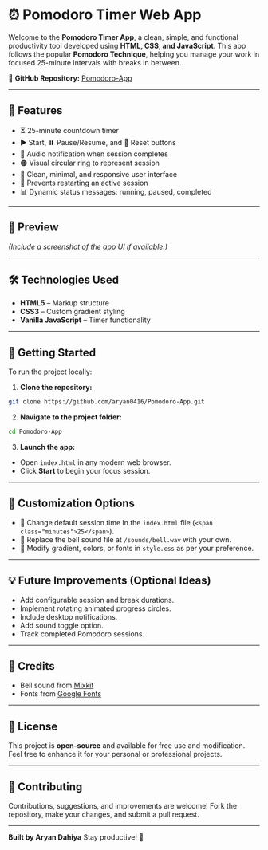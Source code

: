 
# ⏰ Pomodoro Timer Web App

Welcome to the **Pomodoro Timer App**, a clean, simple, and functional productivity tool developed using **HTML, CSS, and JavaScript**. This app follows the popular **Pomodoro Technique**, helping you manage your work in focused 25-minute intervals with breaks in between.

🔗 **GitHub Repository:** [Pomodoro-App](https://github.com/aryan0416/Pomodoro-App)

---

## 🚀 Features

- ⏳ 25-minute countdown timer
- ▶️ Start, ⏸️ Pause/Resume, and 🔄 Reset buttons
- 🔔 Audio notification when session completes
- 🟠 Visual circular ring to represent session
- 📱 Clean, minimal, and responsive user interface
- 🚫 Prevents restarting an active session
- 📊 Dynamic status messages: running, paused, completed

---

## 📸 Preview

*(Include a screenshot of the app UI if available.)*

---

## 🛠️ Technologies Used

- **HTML5** – Markup structure
- **CSS3** – Custom gradient styling
- **Vanilla JavaScript** – Timer functionality

---

## 📂 Getting Started

To run the project locally:

1. **Clone the repository:**
```bash
git clone https://github.com/aryan0416/Pomodoro-App.git
````

2. **Navigate to the project folder:**

```bash
cd Pomodoro-App
```

3. **Launch the app:**

* Open `index.html` in any modern web browser.
* Click **Start** to begin your focus session.

---

## 🎨 Customization Options

* 🔧 Change default session time in the `index.html` file (`<span class="minutes">25</span>`).
* 🎵 Replace the bell sound file at `/sounds/bell.wav` with your own.
* 🎨 Modify gradient, colors, or fonts in `style.css` as per your preference.

---

## 💡 Future Improvements (Optional Ideas)

* Add configurable session and break durations.
* Implement rotating animated progress circles.
* Include desktop notifications.
* Add sound toggle option.
* Track completed Pomodoro sessions.

---

## 🔔 Credits

* Bell sound from [Mixkit](https://mixkit.co/free-sound-effects/bell/)
* Fonts from [Google Fonts](https://fonts.google.com/)

---

## 📄 License

This project is **open-source** and available for free use and modification. Feel free to enhance it for your personal or professional projects.

---

## 🤝 Contributing

Contributions, suggestions, and improvements are welcome!
Fork the repository, make your changes, and submit a pull request.

---

**Built by Aryan Dahiya**
Stay productive! 🚀



